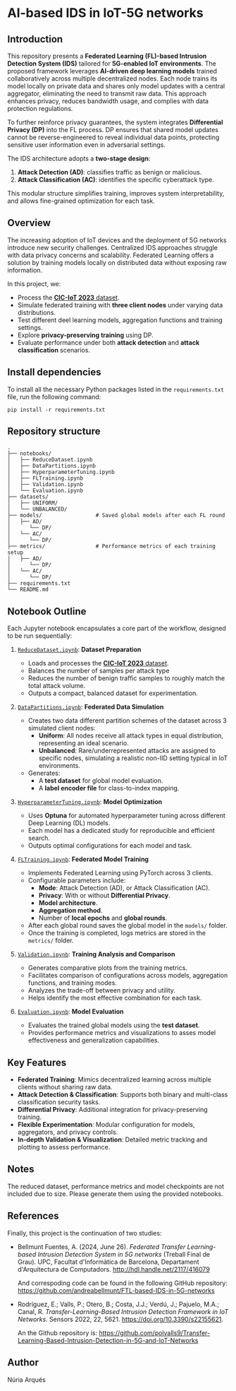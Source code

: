 # AI-based IDS in IoT-5G networks

## Introduction

This repository presents a **Federated Learning (FL)-based Intrusion Detection System (IDS)** tailored for **5G-enabled IoT environments**. The proposed framework leverages **AI-driven deep learning models** trained collaboratively across multiple decentralized nodes. Each node trains its model locally on private data and shares only model updates with a central aggregator, eliminating the need to transmit raw data. This approach enhances privacy, reduces bandwidth usage, and complies with data protection regulations.

To further reinforce privacy guarantees, the system integrates **Differential Privacy (DP)** into the FL process. DP ensures that shared model updates cannot be reverse-engineered to reveal individual data points, protecting sensitive user information even in adversarial settings.

The IDS architecture adopts a **two-stage design**:
1. **Attack Detection (AD)**: classifies traffic as benign or malicious.
2. **Attack Classification (AC)**: identifies the specific cyberattack type.

This modular structure simplifies training, improves system interpretability, and allows fine-grained optimization for each task.

## Overview

The increasing adoption of IoT devices and the deployment of 5G networks introduce new security challenges. Centralized IDS approaches struggle with data privacy concerns and scalability. Federated Learning offers a solution by training models locally on distributed data without exposing raw information.

In this project, we:
- Process the [**CIC-IoT 2023** dataset](https://www.unb.ca/cic/datasets/iotdataset-2023.html).
- Simulate federated training with **three client nodes** under varying data distributions.
- Test different deel learning models, aggregation functions and training settings.
- Explore **privacy-preserving training** using DP.
- Evaluate performance under both **attack detection** and **attack classification** scenarios.


## Install dependencies

To install all the necessary Python packages listed in the `requirements.txt` file, run the following command:

```
pip install -r requirements.txt
```

## Repository structure
```
.
├── notebooks/
│   ├── ReduceDataset.ipynb
│   ├── DataPartitions.ipynb
│   ├── HyperparameterTuning.ipynb
│   ├── FLTraining.ipynb
│   ├── Validation.ipynb
│   └── Evaluation.ipynb
├── datasets/
│   ├── UNIFORM/
│   └── UNBALANCED/
├── models/                 # Saved global models after each FL round
│   ├── AD/
│      └── DP/
│   └── AC/
│      └── DP/
├── metrics/                # Performance metrics of each training setup
│   ├── AD/
│      └── DP/
│   └── AC/
│      └── DP/
├── requirements.txt
└── README.md
```

## Notebook Outline

Each Jupyter notebook encapsulates a core part of the workflow, designed to be run sequentially:

1. [`ReduceDataset.ipynb`](notebooks/ReduceDataset.ipynb): **Dataset Preparation**  
   - Loads and processes the [**CIC-IoT 2023** dataset](https://www.unb.ca/cic/datasets/iotdataset-2023.html).
   - Balances the number of samples per attack type
   - Reduces the number of benign traffic samples to roughly match the total attack volume.  
   - Outputs a compact, balanced dataset for experimentation.

2. [`DataPartitions.ipynb`](notebooks/DataPartitions.ipynb): **Federated Data Simulation**  
   - Creates two data different partition schemes of the dataset across 3 simulated client nodes:  
     - **Uniform**: All nodes receive all attack types in equal distribution, representing an ideal scenario.  
     - **Unbalanced**: Rare/underrepresented attacks are assigned to specific nodes, simulating a realistic non-IID setting typical in IoT environments.  
   - Generates:
     - A **test dataset** for global model evaluation.  
     - A **label encoder file** for class-to-index mapping.

3. [`HyperparameterTuning.ipynb`](notebooks/HyperparameterTuning.ipynb): **Model Optimization**  
   - Uses **Optuna** for automated hyperparameter tuning across different Deep Learning (DL) models.  
   - Each model has a dedicated study for reproducible and efficient search.  
   - Outputs optimal configurations for each model and task.

4. [`FLTraining.ipynb`](notebooks/FLTraining.ipynb): **Federated Model Training**  
   - Implements Federated Learning using PyTorch across 3 clients.  
   - Configurable parameters include:
     - **Mode**: Attack Detection (AD), or Attack Classification (AC).  
     - **Privacy**: With or without **Differential Privacy**.
     - **Model architecture**.
     - **Aggregation method**.
     - Number of **local epochs** and **global rounds**.
   - After each global round saves the global model in the `models/` folder.
   - Once the training is completed, logs metrics are stored in the `metrics/` folder.

5. [`Validation.ipynb`](notebooks/Validation.ipynb): **Training Analysis and Comparison**  
   - Generates comparative plots from the training metrics.
   - Facilitates comparison of configurations across models, aggregation functions, and training modes.
   - Analyzes the trade-off between privacy and utility.
   - Helps identify the most effective combination for each task.

6. [`Evaluation.ipynb`](notebooks/Evaluation.ipynb): **Model Evaluation**  
   - Evaluates the trained global models using the **test dataset**.
   - Provides performance metrics and visualizations to asses model effectiveness and generalization capabilities.


## Key Features
- **Federated Training**: Mimics decentralized learning across multiple clients without sharing raw data.
- **Attack Detection & Classification**: Supports both binary and multi-class classification security tasks.
- **Differential Privacy**: Additional integration for privacy-preserving training.
- **Flexible Experimentation**: Modular configuration for models, aggregators, and privacy controls.
- **In-depth Validation & Visualization**: Detailed metric tracking and plotting to assess performance.


## Notes

The reduced dataset, performance metrics and model checkpoints are not included due to size. Please generate them using the provided notebooks.


## References 

Finally, this project is the continuation of two studies:

- Bellmunt Fuentes, A. (2024, June 26). *Federated Transfer Learning-based Intrusion Detection System in 5G networks* (Treball Final de Grau). UPC, Facultat d'Informàtica de Barcelona, Departament d'Arquitectura de Computadors. http://hdl.handle.net/2117/416079
  
  And correspoding code can be found in the following GitHub repository: https://github.com/andreabellmunt/FTL-based-IDS-in-5G-networks<br>

- Rodríguez, E.; Valls, P.; Otero, B.; Costa, J.J.; Verdú, J.; Pajuelo, M.A.; Canal, R. *Transfer-Learning-Based Intrusion Detection Framework in IoT Networks.* Sensors 2022, 22, 5621. https://doi.org/10.3390/s22155621.
  
  An the Github repository is: https://github.com/polvalls9/Transfer-Learning-Based-Intrusion-Detection-in-5G-and-IoT-Networks<br>

## Author

Núria Arqués
